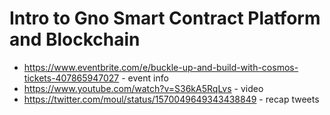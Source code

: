 # Intro to Gno Smart Contract Platform and Blockchain

* https://www.eventbrite.com/e/buckle-up-and-build-with-cosmos-tickets-407865947027 - event info
* https://www.youtube.com/watch?v=S36kA5RqLvs - video
* https://twitter.com/moul/status/1570049649343438849 - recap tweets


